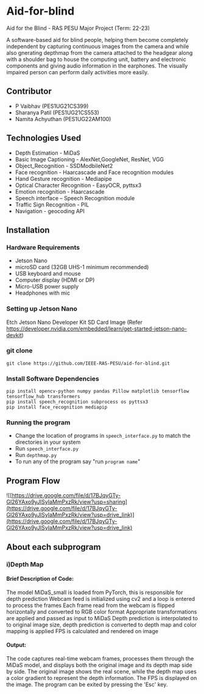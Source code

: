 # Aid-for-blind
Aid for the Blind - RAS PESU Major Project (Term: 22-23)

A software-based aid for blind people, helping them become completely independent by capturing continuous images from the camera and while also gnerating depthmap from the camera attached to the headgear along with a shoulder bag to house the computing unit, battery and electronic components and giving audio information in the earphones. The visually impaired person can perform daily activities more easily. 

## Contributor
* P Vaibhav (PES1UG21CS399)
* Sharanya Patil (PES1UG21CS553)
* Namita Achyuthan (PES1UG22AM100)

## Technologies Used
* Depth Estimation - MiDaS
* Basic Image Captioning - AlexNet,GoogleNet, ResNet, VGG 
* Object_Recognition - SSDModbileNet2
* Face recognition - Haarcascade and Face recognition modules
* Hand Gesture recognition - Mediapipe
* Optical Character Recognition - EasyOCR, pyttsx3
* Emotion recognition - Haarcascade 
* Speech interface – Speech Recognition module
* Traffic Sign Recognition - PIL
* Navigation - geocoding API


## Installation
### Hardware Requirements
* Jetson Nano
* microSD card (32GB UHS-1 minimum recommended)
* USB keyboard and mouse
* Computer display (HDMI or DP)
* Micro-USB power supply
* Headphones with mic
### Setting up Jetson Nano
Etch Jetson Nano Developer Kit SD Card Image (Refer https://developer.nvidia.com/embedded/learn/get-started-jetson-nano-devkit)
### git clone
```git clone https://github.com/IEEE-RAS-PESU/aid-for-blind.git ```
### Install Software Dependencies
```
pip install opencv-python numpy pandas Pillow matplotlib tensorflow tensorflow_hub transformers
pip install speech_recognition subprocess os pyttsx3
pip install face_recognition mediapip
```
### Running the program
* Change the location of programs in ```speech_interface.py``` to match the directories in your system
* Run ```speech_interface.py```
* Run ```depthmap.py```
* To run any of the program say "run ```program name```"

## Program Flow
![[https://drive.google.com/file/d/17BJqyGTy-Gl26YAxo9yJISyIaMmPxzRk/view?usp=sharing](https://drive.google.com/file/d/17BJqyGTy-Gl26YAxo9yJISyIaMmPxzRk/view?usp=drive_link)](https://drive.google.com/file/d/17BJqyGTy-Gl26YAxo9yJISyIaMmPxzRk/view?usp=drive_link)

## About each subprogram
### i)Depth Map
#### Brief Description of Code:
The model MiDaS_small is loaded from PyTorch, this is responsible for depth prediction
Webcam feed is initialized using cv2 and a loop is entered to process the frames
Each frame read from the webcam is flipped horizontally and converted to RGB color format
Appropriate transformations are applied and passed as input to MiDaS
Depth prediction is interpolated to to original image size, depth prediction is converted to depth map and color mapping is applied
FPS is calculated and rendered on image
#### Output:
The code captures real-time webcam frames, processes them through the MiDaS model, and displays both the original image and its depth map side by side. The original image shows the real scene, while the depth map uses a color gradient to represent the depth information. The FPS is displayed on the image. The program can be exited by pressing the 'Esc' key.

